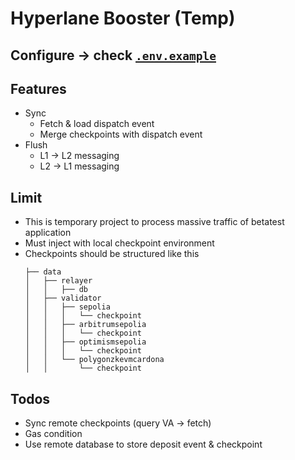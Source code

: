 # Hyperlane Booster (Temp)

## Configure -> check [`.env.example`](.env.example)

## Features
* Sync
    * Fetch & load dispatch event
    * Merge checkpoints with dispatch event
* Flush
    * L1 -> L2 messaging
    * L2 -> L1 messaging

## Limit
* This is temporary project to process massive traffic of betatest application
* Must inject with local checkpoint environment
* Checkpoints should be structured like this
  ```
  ├── data
  │   ├── relayer
  │   │   ├── db
  │   ├── validator
  │   │   ├── sepolia
  │   │   │   └── checkpoint
  │   │   ├── arbitrumsepolia
  │   │   │   └── checkpoint
  │   │   ├── optimismsepolia
  │   │   │   └── checkpoint
  │   │   └── polygonzkevmcardona
  │   │       └── checkpoint
  ```

## Todos
* Sync remote checkpoints (query VA -> fetch)
* Gas condition
* Use remote database to store deposit event & checkpoint
